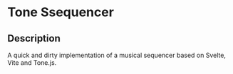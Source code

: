 # Tone Ssequencer

## Description

A quick and dirty implementation of a musical sequencer based on Svelte, Vite and Tone.js. 